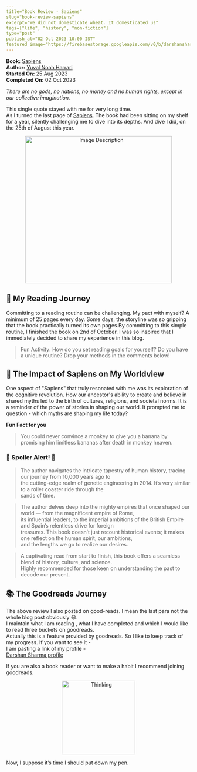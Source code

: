 ```yaml
---
title="Book Review - Sapiens"
slug="book-review-sapiens"
excerpt="We did not domesticate wheat. It domesticated us"
tags=["life", "history", "non-fiction"]
type="post"
publish_at="02 Oct 2023 10:00 IST"
featured_image="https://firebasestorage.googleapis.com/v0/b/darshansharma-ur.appspot.com/o/images%2FSapiens.jpeg?alt=media&token=83094a75-9140-41fc-a535-8a905babdda9&_gl=1*6lkge0*_ga*MjE0NzMyMTgzNS4xNjk2MzE0OTk4*_ga_CW55HF8NVT*MTY5NjQ3OTYxMy4zLjEuMTY5NjQ4MDcyNy42MC4wLjA."
---
```



**Book:**  [ Sapiens](https://amzn.to/3PYzrLW)    
**Author:**  [ Yuval Noah Harrari](https://amzn.to/3Q3eLCB)       
**Started On:** 25 Aug 2023    
**Completed On:** 02 Oct 2023


*There are no gods, no nations, no money and no human rights, except in our collective imagination.*

This single quote stayed with me for very long time.    
As I turned the last page of [Sapiens](https://amzn.to/3PYzrLW). The book had been sitting on my shelf for a year, silently challenging me to dive into its depths. And dive I did, on the 25th of August this year.


<div style="text-align: center;">
<a href="https://amzn.to/3PYzrLW">
<img src="https://firebasestorage.googleapis.com/v0/b/darshansharma-ur.appspot.com/o/images%2FSapiens.jpeg?alt=media&token=83094a75-9140-41fc-a535-8a905babdda9&_gl=1*6lkge0*_ga*MjE0NzMyMTgzNS4xNjk2MzE0OTk4*_ga_CW55HF8NVT*MTY5NjQ3OTYxMy4zLjEuMTY5NjQ4MDcyNy42MC4wLjA." alt="Image Description" height="400">
</a>
</div>


## 📖 My Reading Journey

Committing to a reading routine can be challenging. My pact with myself? A minimum of 25 pages every day. Some days, the storyline was so gripping that the book practically turned its own pages.By committing to this simple routine, I finished the book on 2nd of October. I was so inspired that I immediately decided to share my experience in this blog. 

> Fun Activity: How do you set reading goals for yourself? Do you have a unique routine? Drop your methods in the comments below!

## 🧠 The Impact of Sapiens on My Worldview

One aspect of "Sapiens" that truly resonated with me was its exploration of the cognitive revolution. How our ancestor's ability to create and believe in shared myths led to the birth of cultures, religions, and societal norms. It is a reminder of the power of stories in shaping our world. It prompted me to question - which myths are shaping my life today?

**Fun Fact for you**
> You could never convince a monkey to give you a banana by promising him limitless bananas after death in monkey heaven.


### 🚨 Spoiler Alert! 🚨

> The author navigates the intricate tapestry of human history, tracing our journey from 10,000 years ago to      
the cutting-edge realm of genetic engineering in 2014. It’s very similar to a roller coaster ride through the   
sands of time.     
    
> The author delves deep into the mighty empires that once shaped our world — from the magnificent empire of Rome,     
its influential leaders, to the imperial ambitions of the British Empire and Spain’s relentless drive for foreign     
treasures. This book doesn’t just recount historical events; it makes one reflect on the human spirit, our ambitions,       
and the lengths we go to realize our desires. 
              
> A captivating read from start to finish, this book offers a seamless blend of history, culture, and science.      
Highly recommended for those keen on understanding the past to decode our present.    

## 📚 The Goodreads Journey

The above review I also posted on good-reads. I mean the last para not the whole blog post obviously 😆.    
I maintain what I am reading , what I have completed and which I would like to read three buckets on goodreads.   
Actually this is a feature provided by goodreads. So I like to keep track of my progress. If you want to see it -   
 I am pasting a link of my profile -    
[Darshan Sharma profile](https://www.goodreads.com/user/show/66454282-darshan-sharma)

If you are also a book reader or want to make a habit I recommend joining goodreads.   


<div style="text-align: center;">
<img src="https://firebasestorage.googleapis.com/v0/b/darshansharma-ur.appspot.com/o/images%2Fneandarthal-meme.jpeg?alt=media&token=391c3bf7-a990-47c9-8d5c-27cf032def81&_gl=1*118ivhr*_ga*MjE0NzMyMTgzNS4xNjk2MzE0OTk4*_ga_CW55HF8NVT*MTY5NjMxNDk5OC4xLjEuMTY5NjMxNTAyOC4zMC4wLjA." alt="Thinking" height="200">
</div>



Now, I suppose it’s time I should put down my pen.



